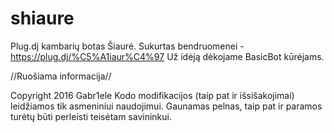 # shiaure

Plug.dj kambarių botas Šiaurė. Sukurtas bendruomenei - https://plug.dj/%C5%A1iaur%C4%97 
Už idėją dėkojame BasicBot kūrėjams.

//Ruošiama informacija//

Copyright 2016 Gabr1ele
Kodo modifikacijos (taip pat ir išsišakojimai) leidžiamos tik asmeniniui naudojimui.
Gaunamas pelnas, taip pat ir paramos turėtų būti perleisti teisėtam savininkui.
